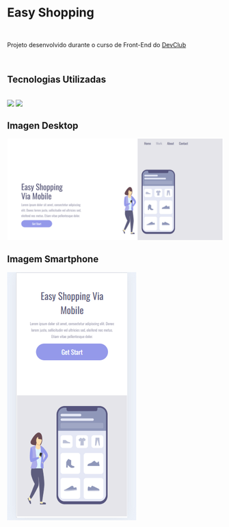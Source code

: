 <h1>Easy Shopping</h1>
<br>
<p>Projeto desenvolvido durante o curso de Front-End do <a href="https://rodolfomori.com.br/devclub">DevClub</a></p>
<br>
<h2>Tecnologias Utilizadas</h2>
<br>
	<img src="https://img.shields.io/badge/HTML5-E34F26?style=for-the-badge&logo=html5&logoColor=white"/>
  <img src="https://img.shields.io/badge/CSS3-1572B6?style=for-the-badge&logo=css3&logoColor=white"/>

<h2>Imagen Desktop</h2>

<img src="https://github.com/Edersilveira/easy_shopping/blob/main/assets/desktop.png?raw=true"/>

<h2>Imagem Smartphone</h2>

<img src="https://github.com/Edersilveira/easy_shopping/blob/main/assets/mobile.png?raw=true"/>
